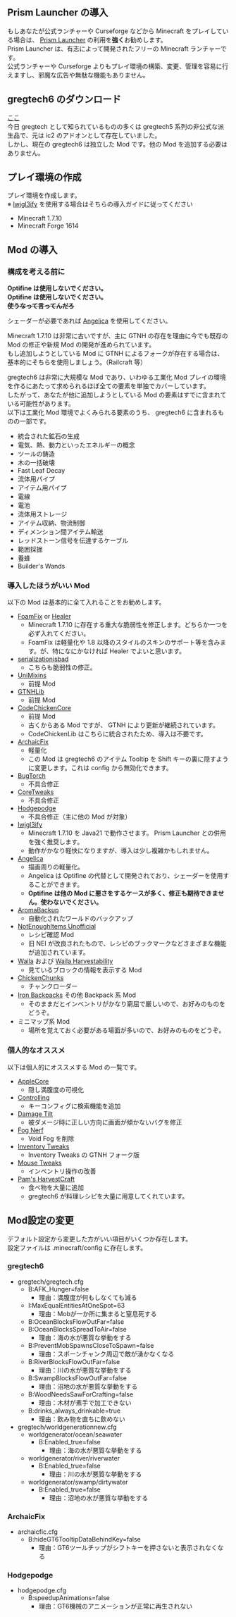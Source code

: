 ## Prism Launcher の導入
もしあなたが公式ランチャーや Curseforge などから Minecraft をプレイしている場合は、 [Prism Launcher](https://prismlauncher.org/download/) の利用を**強く**お勧めします。  
Prism Launcher は、有志によって開発されたフリーの Minecraft ランチャーです。  
公式ランチャーや Curseforge よりもプレイ環境の構築、変更、管理を容易に行えますし、邪魔な広告や無駄な機能もありません。

## gregtech6 のダウンロード
[ここ](http://gregtech.overminddl1.com/downloads/gregtech_1.7.10/index.html)  
今日 gregtech として知られているものの多くは gregtech5 系列の非公式な派生品で、元は ic2 のアドオンとして存在していました。  
しかし、現在の gregtech6 は独立した Mod です。他の Mod を追加する必要はありません。

## プレイ環境の作成
プレイ環境を作成します。  
※ [lwjgl3ify](https://github.com/GTNewHorizons/lwjgl3ify) を使用する場合はそちらの導入ガイドに従ってください  
- Minecraft 1.7.10
- Minecraft Forge 1614

## Mod の導入
### 構成を考える前に
**Optifine は使用しないでください。**  
**Optifine は使用しないでください。**  
~~**使うなって言ってんだろ**~~  

シェーダーが必要であれば [Angelica](https://github.com/GTNewHorizons/Angelica) を使用してください。  
  
Minecraft 1.7.10 は非常に古いですが、主に GTNH の存在を理由に今でも既存の Mod の修正や新規 Mod の開発が進められています。  
もし追加しようとしている Mod に GTNH によるフォークが存在する場合は、基本的にそちらを使用しましょう。（Railcraft 等）  
  
gregtech6 は非常に大規模な Mod であり、いわゆる工業化 Mod プレイの環境を作るにあたって求められるほぼ全ての要素を単独でカバーしています。  
したがって、あなたが他に追加しようとしている Mod の要素はすでに含まれている可能性があります。  
以下は工業化 Mod 環境でよくみられる要素のうち、 gregtech6 に含まれるものの一部です。
- 統合された鉱石の生成
- 電気、熱、動力といったエネルギーの概念
- ツールの鋳造
- 木の一括破壊
- Fast Leaf Decay
- 流体用パイプ
- アイテム用パイプ
- 電線
- 電池
- 流体用ストレージ
- アイテム収納、物流制御
- ディメンション間アイテム輸送
- レッドストーン信号を伝達するケーブル
- 範囲採掘
- 養蜂
- Builder's Wands

### 導入したほうがいい Mod
以下の Mod は基本的に全て入れることをお勧めします。
- [FoamFix](https://modrinth.com/mod/foamfix/version/1.7.10-1.0.4) or [Healer](https://www.curseforge.com/minecraft/mc-mods/healer)
  - Minecraft 1.7.10 に存在する重大な脆弱性を修正します。どちらか一つを必ず入れてください。
  - FoamFix は軽量化や 1.8 以降のスタイルのスキンのサポート等を含みます。が、特になにかなければ Healer でよいと思います。
- [serializationisbad](https://github.com/dogboy21/serializationisbad)
  - こちらも脆弱性の修正。
- [UniMixins](https://github.com/LegacyModdingMC/UniMixins)
  - 前提 Mod
- [GTNHLib](https://github.com/GTNewHorizons/GTNHLib)
  - 前提 Mod
- [CodeChickenCore](https://github.com/GTNewHorizons/CodeChickenCore)
  - 前提 Mod
  - 古くからある Mod ですが、 GTNH により更新が継続されています。
  - CodeChickenLib はこちらに統合されたため、導入は不要です。
- [ArchaicFix](https://github.com/embeddedt/ArchaicFix)
  - 軽量化
  - この Mod は gregtech6 のアイテム Tooltip を Shift キーの裏に隠すように変更します。これは config から無効化できます。
- [BugTorch](https://github.com/GTNewHorizons/BugTorch)
  - 不具合修正
- [CoreTweaks](https://github.com/makamys/CoreTweaks)
  - 不具合修正
- [Hodgepodge](https://github.com/GTNewHorizons/Hodgepodge)
  - 不具合修正（主に他の Mod が対象）
- [lwjgl3ify](https://github.com/GTNewHorizons/lwjgl3ify)
  - Minecraft 1.7.10 を Java21 で動作させます。 Prism Launcher との併用を強く推奨します。
  - 動作がかなり軽快になりますが、導入は少し複雑かもしれません。
- [Angelica](https://github.com/GTNewHorizons/Angelica)
  - 描画周りの軽量化。
  - Angelica は Optifine の代替として開発されており、シェーダーを使用することができます。
  - **Optifine は他の Mod に悪さをするケースが多く、修正も期待できません。使わないでください。**
- [AromaBackup](https://www.curseforge.com/minecraft/mc-mods/aromabackup/files/2284754)
  - 自動化されたワールドのバックアップ
- [NotEnoughItems Unofficial](https://github.com/GTNewHorizons/NotEnoughItems)
  - レシピ確認 Mod 
  - 旧 NEI が改良されたもので、レシピのブックマークなどさまざまな機能が追加されています。
- [Waila](https://github.com/GTNewHorizons/waila) および [Waila Harvestability](https://github.com/GTNewHorizons/WailaHarvestability)
  - 見ているブロックの情報を表示する Mod
- [ChickenChunks](https://www.curseforge.com/minecraft/mc-mods/chickenchunks/files/2233250)
  - チャンクローダー
- [Iron Backpacks](https://www.curseforge.com/minecraft/mc-mods/iron-backpacks/files/2339301) その他 Backpack 系 Mod
  - そのままだとインベントリがかなり窮屈で厳しいので、お好みのものをどうぞ。
- ミニマップ系 Mod
  - 場所を覚えておく必要がある場面が多いので、お好みのものをどうぞ。

### 個人的なオススメ
以下は個人的にオススメする Mod の一覧です。
- [AppleCore](https://www.curseforge.com/minecraft/mc-mods/applecore/files/2530879)
  - 隠し満腹度の可視化
- [Controlling](https://modrinth.com/mod/controlling/version/1.7.10-1.0.0.4)
  - キーコンフィグに検索機能を追加
- [Damage Tilt](https://www.curseforge.com/minecraft/mc-mods/damage-tilt/files/3097543)
  - 被ダメージ時に正しい方向に画面が傾かないバグを修正
- [Fog Nerf](https://www.curseforge.com/minecraft/mc-mods/fognerf/files/2216790)
  - Void Fog を削除
- [Inventory Tweaks](https://github.com/GTNewHorizons/inventory-tweaks)
  - Inventory Tweaks の GTNH フォーク版
- [Mouse Tweaks](https://github.com/GTNewHorizons/MouseTweaks)
  - インベントリ操作の改善
- [Pam's HarvestCraft](https://www.curseforge.com/minecraft/mc-mods/pams-harvestcraft/files/2270206)
  - 食べ物を大量に追加
  - gregtech6 が料理レシピを大量に用意してくれています。

## Mod設定の変更
デフォルト設定から変更した方がいい項目がいくつか存在します。  
設定ファイルは .minecraft/config に存在します。
### gregtech6
- gregtech/gregtech.cfg
  - B:AFK_Hunger=false
    - 理由：満腹度が何もしなくても減る
  - I:MaxEqualEntitiesAtOneSpot=63
    - 理由：Mobが一か所に集まると窒息死する
  - B:OceanBlocksFlowOutFar=false
  - B:OceanBlocksSpreadToAir=false
    - 理由：海の水が悪質な挙動をする
  - B:PreventMobSpawnsCloseToSpawn=false
    - 理由：スポーンチャンク周辺で敵が湧かなくなる
  - B:RiverBlocksFlowOutFar=false
    - 理由：川の水が悪質な挙動をする
  - B:SwampBlocksFlowOutFar=false
    - 理由：沼地の水が悪質な挙動をする
  - B:WoodNeedsSawForCrafting=false
    - 理由：木材が素手で加工できない
  - B:drinks_always_drinkable=true
    - 理由：飲み物を直ちに飲めない
- gregtech/worldgenerationnew.cfg 
  - worldgenerator/ocean/seawater
    - B:Enabled_true=false
      - 理由：海の水が悪質な挙動をする
  - worldgenerator/river/riverwater
    - B:Enabled_true=false
      - 理由：川の水が悪質な挙動をする
  - worldgenerator/swamp/dirtywater
    - B:Enabled_true=false
      - 理由：沼地の水が悪質な挙動をする
### ArchaicFix
- archaicfic.cfg
  - B:hideGT6TooltipDataBehindKey=false
    - 理由：GT6ツールチップがシフトキーを押さないと表示されなくなる
### Hodgepodge
- hodgepodge.cfg
  - B:speedupAnimations=false
    - 理由：GT6機械のアニメーションが正常に再生されない